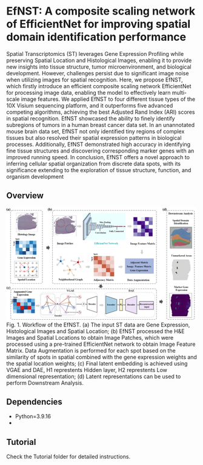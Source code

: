 # EfNST: A composite scaling network of EfficientNet for improving spatial domain identification performance
Spatial Transcriptomics (ST) leverages Gene Expression Profiling while preserving Spatial Location and Histological Images, enabling it to provide new insights into tissue structure, tumor microenvironment, and biological development. However, challenges persist due to significant image noise when utilizing images for spatial recognition. Here, we propose EfNST, which firstly introduce an efficient composite scaling network EfficientNet for processing image data, enabling the model to effectively learn multi-scale image features. We applied EfNST to four different tissue types of the 10X Visium sequencing platform, and it outperforms five advanced competing algorithms, achieving the best Adjusted Rand Index (ARI) scores in spatial recognition. EfNST showcased the ability to finely identify subregions of tumors in a human breast cancer data set. In an unannotated mouse brain data set, EfNST not only identified tiny regions of complex tissues but also resolved their spatial expression patterns in biological processes. Additionally, EfNST demonstrated high accuracy in identifying fine tissue structures and discovering corresponding marker genes with an improved running speed. In conclusion, EfNST offers a novel approach to inferring cellular spatial organization from discrete data spots, with its significance extending to the exploration of tissue structure, function, and organism development
## Overview
![image](https://github.com/Zaoyanan/EfNST/blob/main/figure/Overview.png)
Fig. 1. Workflow of the EfNST. (a) The input ST data are Gene Expression, Histological Images and Spatial Location; (b) EfNST processed the H&E Images and Spatial Locations to obtain Image Patches, which were processed using a pre-trained EfficientNet network to obtain Image Feature Matrix. Data Augmentation is performed for each spot based on the similarity of spots in spatial combined with the gene expression weights and the spatial location weights; (c) Final latent embedding is achieved using VGAE and DAE, H1 represtents Hidden layer, H2 represtents Low dimensional representation; (d) Latent representations can be used to perform Downstream Analysis.
## Dependencies
- Python=3.9.16
- 
## Tutorial
Check the Tutorial folder for detailed instructions.
